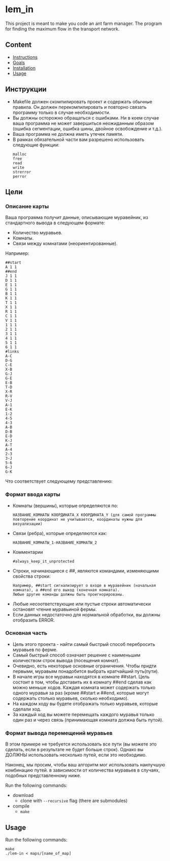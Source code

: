 # lem_in
This project is meant to make you code an ant farm manager.
The program for finding the maximum flow in the transport network.

## Content
- [Instructions](#инструкции)
- [Goals](#цели)
- [Installation](#installation)
- [Usage](#usage)

## Инструкции
- Makefile должен скомпилировать проект и содержать обычные правила. Он должен перекомпилировать и повторно связать программу только в случае необходимости.
- Вы должны осторожно обращаться с ошибками. Ни в коем случае ваша программа не может завершиться неожиданным образом (ошибка сегментации, ошибка шины, двойное освобождение и т.д.).
- Ваша программа не должна иметь утечек памяти.
- В рамках обязательной части вам разрешено использовать следующие функции:
  ```
  malloc
  free
  read
  write
  strerror
  perror
  ```

## Цели
### Описание карты
Ваша программа получит данные, описывающие муравейник, из стандартного вывода в следующем формате:
- Количество муравьев.
- Комнаты.
- Связи между комнатами (неориентированные).

Например:
```
##start
A 1 1
##end
J 1 1
D 1 1
E 1 1
G 1 1
B 1 1
K 1 1
T 1 1
X 1 1
R 1 1
C 1 1
V 1 1
1 1 1
2 1 1
3 1 1
4 1 1
5 1 1
6 1 1
#links
A-C
D-G
C-E
X-B
G-J
G-E
E-B
T-D
X-R
R-V
V-J
A-1
E-K
1-2
4-5
4-3
A-B
D-B
E-D
K-J
A-T
A-4
2-3
3-J
5-6
6-J
G-K
```
Что соответствует следующему представлению:
### Формат ввода карты
- Комнаты (вершины), которые определяются по:
  ```
  НАЗВАНИЕ_КОМНАТЫ КООРДИНАТА_Х КООРДИНАТА_Y (для самой программы повторение координат не учитывается, координаты нужны для визуализации)
  ```
- Связи (ребра), которые определяются как:
  ```
  НАЗВАНИЕ_КОМНАТЫ_1-НАЗВАНИЕ_КОМНАТЫ_2
  ```
- Комментарии
  ```
  #always_keep_it_unprotected
  ```
- Строки, начинающиеся с ##, являются командами, изменяющими свойства строки:
  ```
  Например, ##start сигнализирует о входе в муравейник (начальная комната), а ##end его выход (конечная комната).
  Любые другие команды должны быть проигнорированы.
  ```
- Любые несоответствующие или пустые строки автоматически остановят чтение муравьиной фермы.
- Если данных недостаточно для нормальной обработки, вы должны отобразить ERROR.
### Основная часть
- Цель этого проекта - найти самый быстрый способ перебросить муравьев по ферме.
- Самый быстрый способ означает решение с наименьшим количеством строк вывода (посещения комнат).
- Очевидно, есть некоторые основные ограничения. Чтобы придти первыми, муравьям понадобится
выбрать кратчайший путь(пути).
- В начале игры все муравьи находятся в комнате ##start. Цель состоит в том, чтобы доставить их в комнату ##end сделав как можно меньше ходов. Каждая комната может
содержать только одного муравья за раз (кроме ##start и ##end, которые могут содержать столько муравьев, сколько необходимо).
- На каждом ходу вы будете отображать только муравьев, которые сделали ход.
- За каждый ход вы можете перемещать каждого муравья только один раз и через связь (принимающая комната должна быть путой).
### Формат вывода перемещений муравьев
В этом примере не требуется использовать все пути (вы можете это сделать, если
в результате не будет больше строк). Однако вы ДОЛЖНЫ использовать несколько путей, если это необходимо.

Наконец, мы просим, чтобы ваш алгоритм мог использовать наилучшую комбинацию путей.
в зависимости от количества муравьев в случаях, подобных представленному ниже.


Run the following commands:
* download
  - clone with `--recursive` flag (there are submodules)
* compile
  - `make`
  
## Usage
Run the following commands:
```
make
./lem-in < maps/[name_of_map]
```





